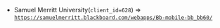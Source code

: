  - Samuel Merritt University(`client_id=628`) => [`https://samuelmerritt.blackboard.com/webapps/Bb-mobile-bb_bb60/`](https://samuelmerritt.blackboard.com/webapps/Bb-mobile-bb_bb60/)
